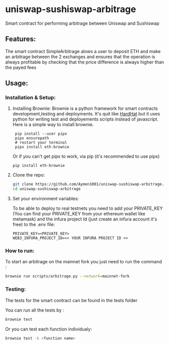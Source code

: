 # uniswap-sushiswap-arbitrage
Smart contract for performing arbitrage between Uniswap and Sushiswap

## Features:
The smart contract SimpleArbitrage alows a user to deposit ETH and make an arbitrage between the 2 exchanges and ensures that the operation is always profitable by checking that the price difference is always higher than the payed fees

## Usage:

### Installation & Setup:

1. Installing Brownie: Brownie is a python framework for smart contracts development,testing and deployments. It's quit like [HardHat](https://hardhat.org) but it uses python for writing test and deployements scripts instead of javascript.
   Here is a simple way to install brownie.
   ```
    pip install --user pipx
    pipx ensurepath
    # restart your terminal
    pipx install eth-brownie
   ```
   Or if you can't get pipx to work, via pip (it's recommended to use pipx)
    ```
    pip install eth-brownie
    ```
   
3. Clone the repo:
   ```sh
   git clone https://github.com/Aymen1001/uniswap-sushiswap-arbitrage.git
   cd uniswap-sushiswap-arbitrage
   ```

4. Set your environment variables:

   To be able to deploy to real testnets you need to add your PRIVATE_KEY (You can find your PRIVATE_KEY from your ethereum wallet like metamask) and the infura project Id (just create an infura account it's free) to the .env file:
   ```
   PRIVATE_KEY=<PRIVATE_KEY>
   WEB3_INFURA_PROJECT_ID=<< YOUR INFURA PROJECT ID >>
   ```
### How to run:

To start an arbitrage on the mainnet fork you just need to run the command :
   ```sh
   brownie run scripts/arbitrage.py --network=mainnet-fork
   ```
### Testing:

The tests for the smart contract can be found in the tests folder 

You can run all the tests by :
   ```sh
   brownie test
   ```
Or you can test each function individualy:
   ```sh
   brownie test -k <function name>
   ```
